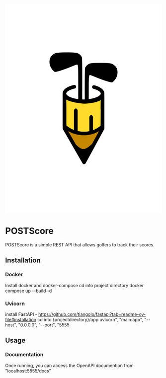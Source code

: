 ![logo](./postscore.svg)

# POSTScore
POSTScore is a simple REST API that allows golfers to track their scores.

## Installation
### Docker 
Install docker and docker-compose 
cd into project directory 
docker compose up --build -d 
### Uvicorn
install FastAPI - https://github.com/tiangolo/fastapi?tab=readme-ov-file#installation
cd into {projectdirectory}/app
uvicorn", "main:app", "--host", "0.0.0.0", "--port", "5555

## Usage
### Documentation 
Once running, you can access the OpenAPI documention from "localhost:5555/docs"
